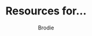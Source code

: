 ---
layout: post
title: Resources for…
author: Brodie
section: resources
categories: [resources, brodie]
audience: ""
keywords: ""
goals: ""
actions: ""
---